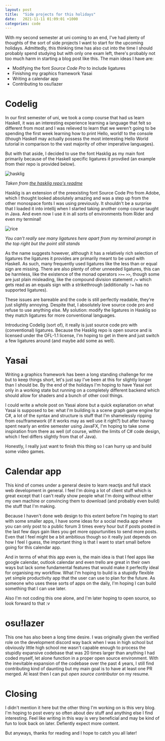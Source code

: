 ```yaml
---
layout: post
title:  "Side projects for this holidays"
date:   2021-11-11 01:09:01 +1000
categories: code
---
```


With my second semester at uni coming to an end, I've had plenty of thoughts of the sort of side projects I want to start for the upcoming holidays. Admittedly, this thinking time has also cut into the time I should probably spend studying but with only one exam left, there's probably not too much harm in starting a blog post like this. The main ideas I have are:

- Modifying the font *Source Code Pro* to include ligatures
- Finishing my graphics framework Yasai
- Writing a calendar app
- Contributing to osu!lazer

# Codelig
In our first semester of uni, we took a comp course that had us learn Haskell, it was an interesting experience learning a language that felt so different from most and I was relieved to learn that we weren't going to be spending the first week learning how to print Hello, world! to the console (though Haskell may actually possess the most interesting Hello World tutorial in comparison to the vast majority of other imperative languages). 

But with that aside, I decided to use the font Hasklig as my main font primarily because of the Haskell specific ligatures it provdied (an example from their repo is provided below). 

![hasklig](https://github.com/i-tu/Hasklig/raw/main/hasklig_example.png?raw=true)

*Taken from [the hasklig repo's readme](https://github.com/i-tu/Hasklig)*

Hasklig is an extension of the preexisting font Source Code Pro from Adobe, which I thought looked absolutely amazing and was a step up from the other monospace fonts I was using previously. It shouldn't be a surprise that I loaded it into intellij when I started taking another comp course taught in Java. And even now I use it in all sorts of environments from Rider and even my terminal!

![rice](https://media.discordapp.net/attachments/826370544664313877/866496454678806538/unknown.png?width=953&height=536)

*You can't really see many ligatures here apart from my terminal prompt in the top right but the point still stands*

As the name suggests however, although it has a relatively rich selection of ligatures the ligatures it provides are primarily meant to be used with Haskell. As such, many frequently used ligatures like the less than or equal sign are missing. There are also plenty of other unneeded ligatures, this can be harmless, like the existence of the monad operators ``>>=`` ``>>``, though some are just plain misleading, like the compound division statement ``/=`` which gets read as an equals sign with a strikethrough (additionally ``!=`` has no supported ligatures). 

These issues are bareable and the code is still perfectly readable, they're just slightly annoying. Despite that, I absolutely love source code pro and refuse to use anything else. My solution: modify the ligatures in Hasklig so they match ligatures for more conventional languages.

Introducing Codelig (sort of), it really is just source code pro with (conventional) ligatures. Because the Hasklig repo is open source and is licensed under the OFL-1.1 license, I'm hoping to get in there and just switch a few ligatures around (and maybe add some as well). 

# Yasai
Writing a graphics framework has been a long standing challenge for me but to keep things short, let's just say I've been at this for slightly longer than I should be. By the end of the holidays I'm hoping to have Yasai not only in a working state but running on a completely different backend which should allow for shaders and a bunch of other cool things. 

I could write a whole post on Yasai alone but a quick explanation on what Yasai is supposed to be: what I'm building is a scene graph game engine for C#, a lot of the syntax and structure is stuff that I'm shamelessly ripping from osu!framework (if it works may as well use it right?) but after having spent nearly an entire semester using JavaFX, I'm hoping to take some inspiration from there as well (of course, within the limits of C# code design, which I feel differs slightly from that of Java).

Honestly, I really just want to finish this thing so I can hurry up and build some video games.

# Calendar app
This kind of comes under a general desire to learn reactjs and full stack web development in general. I feel I'm doing a lot of client stuff which is great except that I can't really show people what I'm doing without either my own machine or convincing them to download (and probably even build) the stuff that I'm making. 

Because I haven't done web design to this extent before I'm hoping to start with some smaller apps, I have some ideas for a social media app where you can only post to a public forum 3 times every hour but if posts posted in the last few days gain likes you get more oppurtunities to send more posts. Even that I feel might be a bit ambitious though so it really just depends on how I feel I guess, the important thing is that I want to start small before going for this calendar app.

And in terms of what this app even is, the main idea is that I feel apps like google calendar, outlook calendar and even trello are great in their own ways but lack some fundamental features that would make it perfectly ideal for organising my workflow. What I'm hoping to build is a stupidly flexible yet simple productivity app that the user can use to plan for the future. As someone who uses these sorts of apps on the daily, I'm hoping I can build something that I can use later. 

Also I'm not coding this one alone, and I'm later hoping to open source, so look forward to that :v

# osu!lazer
This one has also been a long time desire. I was originally given the verified role on the development discord way back when I was in high school but obviously little high school me wasn't capable enough to process the stupidly expansive codebase that was 20 times larger than anything I had coded myself, let alone function in a proper open source environment. With the inevitable expansion of the codebase over the past 4 years, I still find contributing kind of daunting but my main goal is to have at least one PR merged. At least then I can put *open source contributor* on my resume.

# Closing

I didn't mention it here but the other thing I'm working on is this very blog. I'm hoping to post every so often about dev stuff and anything else I find interesting. Feel like writing in this way is very beneficial and may be kind of fun to look back on later. Defiently expect more content.

But anyways, thanks for reading and I hope to catch you all later!
